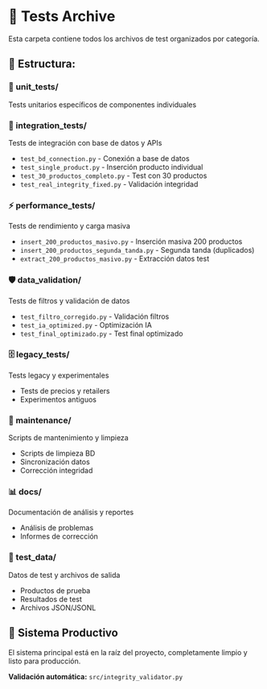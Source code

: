 # 📁 Tests Archive

Esta carpeta contiene todos los archivos de test organizados por categoría.

## 📂 Estructura:

### 🔧 unit_tests/
Tests unitarios específicos de componentes individuales

### 🔗 integration_tests/
Tests de integración con base de datos y APIs
- `test_bd_connection.py` - Conexión a base de datos
- `test_single_product.py` - Inserción producto individual
- `test_30_productos_completo.py` - Test con 30 productos
- `test_real_integrity_fixed.py` - Validación integridad

### ⚡ performance_tests/
Tests de rendimiento y carga masiva
- `insert_200_productos_masivo.py` - Inserción masiva 200 productos
- `insert_200_productos_segunda_tanda.py` - Segunda tanda (duplicados)
- `extract_200_productos_masivo.py` - Extracción datos test

### 🛡️ data_validation/
Tests de filtros y validación de datos
- `test_filtro_corregido.py` - Validación filtros
- `test_ia_optimized.py` - Optimización IA
- `test_final_optimizado.py` - Test final optimizado

### 🗄️ legacy_tests/
Tests legacy y experimentales
- Tests de precios y retailers
- Experimentos antiguos

### 🧹 maintenance/
Scripts de mantenimiento y limpieza
- Scripts de limpieza BD
- Sincronización datos
- Corrección integridad

### 📊 docs/
Documentación de análisis y reportes
- Análisis de problemas
- Informes de corrección

### 💾 test_data/
Datos de test y archivos de salida
- Productos de prueba
- Resultados de test
- Archivos JSON/JSONL

## 🚀 Sistema Productivo

El sistema principal está en la raíz del proyecto, completamente limpio y listo para producción.

**Validación automática:** `src/integrity_validator.py`
